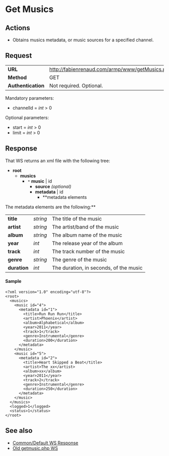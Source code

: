 # Get Musics #

## Actions ##

  * Obtains musics metadata, or music sources for a specified channel.

## Request ##
<table cellspacing='4' border='0'>
<blockquote><tr><td><b>URL</b></td><td><a href='http://fabienrenaud.com/armp/www/getMusics.php'>http://fabienrenaud.com/armp/www/getMusics.php</a></td></tr>
<tr><td><b>Method</b></td><td>GET</td></tr>
<tr><td><b>Authentication</b></td><td>Not required. Optional.</td></tr>
</table></blockquote>

Mandatory parameters:
  * channelId = _int_ > 0

Optional parameters:
  * start = _int_ > 0
  * limit = _int_ > 0

## Response ##
That WS returns an xml file with the following tree:
  * **root**
    * **musics**
      * `*` **music** | id
        * **source** _(optional)_
        * **metadata** | id
          * **metadata elements

The metadata elements are the following:**<table cellspacing='4' border='0'>
<tr><td><b>title</b></td><td><i>string</i></td><td>The title of the music</td></tr>
<tr><td><b>artist</b></td><td><i>string</i></td><td>The artist/band of the music</td></tr>
<tr><td><b>album</b></td><td><i>string</i></td><td>The album name of the music</td></tr>
<tr><td><b>year</b></td><td><i>int</i></td><td>The release year of the album</td></tr>
<tr><td><b>track</b></td><td><i>int</i></td><td>The track number of the music</td></tr>
<tr><td><b>genre</b></td><td><i>string</i></td><td>The genre of the music</td></tr>
<tr><td><b>duration</b></td><td><i>int</i></td><td>The duration, in seconds, of the music</td></tr>

</table>

#### Sample ####

```
<?xml version="1.0" encoding="utf-8"?>
<root>
  <musics>
    <music id="4">
      <metadata id="1">
        <title>Run Run Run</title>
        <artist>Phoenix</artist>
        <album>Alphabetical</album>
        <year>2011</year>
        <track>1</track>
        <genre>Instrumental</genre>
        <duration>200</duration>
      </metadata>
    </music>
    <music id="5">
      <metadata id="2">
        <title>Heart Skipped a Beat</title>
        <artist>The xx</artist>
        <album>xx</album>
        <year>2011</year>
        <track>2</track>
        <genre>Instrumental</genre>
        <duration>250</duration>
      </metadata>
    </music>
  </musics>
  <logged>1</logged>
  <status>1</status>
</root>
```

## See also ##

  * [Common/Default WS Response](WS_DefaultResponse.md)
  * [Old getmusic.php WS](getmusics.md)